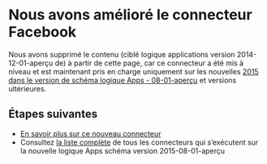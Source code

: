 <properties
   pageTitle="À l’aide du connecteur de Facebook dans les applications de logique | Service d’application Microsoft Azure"
   description="Comment créer et configurer l’application Facebook connecteur ou API et l’utiliser dans une logique d’application dans le Service d’application Azure"
   services="logic-apps"
   documentationCenter=".net,nodejs,java"
   authors="msftman"
   manager="erikre"
   editor=""/>

<tags
   ms.service="logic-apps"
   ms.devlang="multiple"
   ms.topic="article"
   ms.tgt_pltfrm="na"
   ms.workload="integration"
   ms.date="04/19/2016"
   ms.author="deonhe"/>


# <a name="weve-improved-the-facebook-connector"></a>Nous avons amélioré le connecteur Facebook 

Nous avons supprimé le contenu (ciblé logique applications version 2014-12-01-aperçu de) à partir de cette page, car ce connecteur a été mis à niveau et est maintenant pris en charge uniquement sur les nouvelles [2015 dans le version de schéma logique Apps - 08-01-aperçu](./app-service-logic-schema-2015-08-01.md) et versions ultérieures. 


## <a name="next-steps"></a>Étapes suivantes    

- [En savoir plus sur ce nouveau connecteur](../connectors/connectors-create-api-facebook.md)
- Consultez [la liste complète](../connectors/apis-list.md) de tous les connecteurs qui s’exécutent sur la nouvelle logique Apps schéma version 2015-08-01-aperçu  